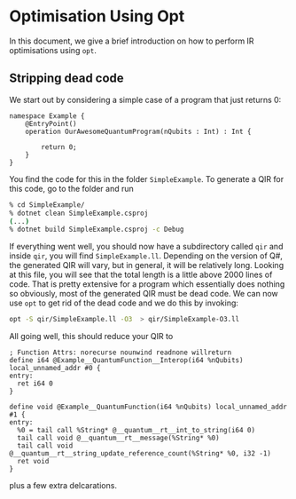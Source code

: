 # Optimisation Using Opt

In this document, we give a brief introduction on how to perform IR optimisations
using `opt`.

## Stripping dead code

We start out by considering a simple case of a program that just returns 0:

```qsharp
namespace Example {
    @EntryPoint()
    operation OurAwesomeQuantumProgram(nQubits : Int) : Int {

        return 0;
    }
}
```

You find the code for this in the folder `SimpleExample`. To generate a QIR for this code, go to the folder and run

```sh
% cd SimpleExample/
% dotnet clean SimpleExample.csproj
(...)
% dotnet build SimpleExample.csproj -c Debug
```

If everything went well, you should now have a subdirectory called `qir` and inside `qir`, you will find `SimpleExample.ll`. Depending on the version of Q#,
the generated QIR will vary, but in general, it will be relatively long. Looking at this file, you will see
that the total length is a little above 2000 lines of code. That is pretty extensive for a program which essentially
does nothing so obviously, most of the generated QIR must be dead code. We can now use `opt` to get rid of the dead code and we do this by invoking:

```sh
opt -S qir/SimpleExample.ll -O3  > qir/SimpleExample-O3.ll
```

All going well, this should reduce your QIR to

```language
; Function Attrs: norecurse nounwind readnone willreturn
define i64 @Example__QuantumFunction__Interop(i64 %nQubits) local_unnamed_addr #0 {
entry:
  ret i64 0
}

define void @Example__QuantumFunction(i64 %nQubits) local_unnamed_addr #1 {
entry:
  %0 = tail call %String* @__quantum__rt__int_to_string(i64 0)
  tail call void @__quantum__rt__message(%String* %0)
  tail call void @__quantum__rt__string_update_reference_count(%String* %0, i32 -1)
  ret void
}
```

plus a few extra delcarations.
